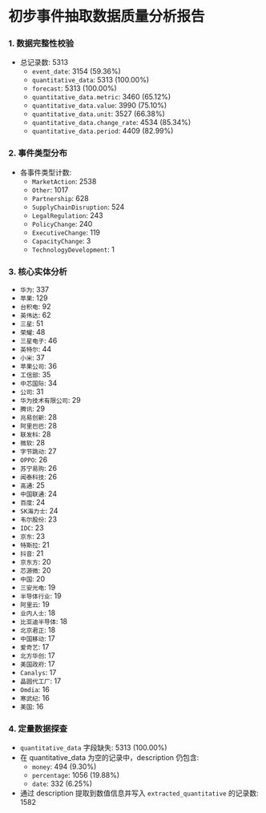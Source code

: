 # 初步事件抽取数据质量分析报告

### 1. 数据完整性校验
- 总记录数: 5313
  - `event_date`: 3154 (59.36%)
  - `quantitative_data`: 5313 (100.00%)
  - `forecast`: 5313 (100.00%)
  - `quantitative_data.metric`: 3460 (65.12%)
  - `quantitative_data.value`: 3990 (75.10%)
  - `quantitative_data.unit`: 3527 (66.38%)
  - `quantitative_data.change_rate`: 4534 (85.34%)
  - `quantitative_data.period`: 4409 (82.99%)

### 2. 事件类型分布
- 各事件类型计数:
  - `MarketAction`: 2538
  - `Other`: 1017
  - `Partnership`: 628
  - `SupplyChainDisruption`: 524
  - `LegalRegulation`: 243
  - `PolicyChange`: 240
  - `ExecutiveChange`: 119
  - `CapacityChange`: 3
  - `TechnologyDevelopment`: 1


### 3. 核心实体分析
  - `华为`: 337
  - `苹果`: 129
  - `台积电`: 92
  - `英伟达`: 62
  - `三星`: 51
  - `荣耀`: 48
  - `三星电子`: 46
  - `英特尔`: 44
  - `小米`: 37
  - `苹果公司`: 36
  - `工信部`: 35
  - `中芯国际`: 34
  - `公司`: 31
  - `华为技术有限公司`: 29
  - `腾讯`: 29
  - `兆易创新`: 28
  - `阿里巴巴`: 28
  - `联发科`: 28
  - `微软`: 28
  - `字节跳动`: 27
  - `OPPO`: 26
  - `苏宁易购`: 26
  - `闻泰科技`: 26
  - `高通`: 25
  - `中国联通`: 24
  - `百度`: 24
  - `SK海力士`: 24
  - `韦尔股份`: 23
  - `IDC`: 23
  - `京东`: 23
  - `特斯拉`: 21
  - `抖音`: 21
  - `京东方`: 20
  - `芯源微`: 20
  - `中国`: 20
  - `三安光电`: 19
  - `半导体行业`: 19
  - `阿里云`: 19
  - `业内人士`: 18
  - `比亚迪半导体`: 18
  - `北京君正`: 18
  - `中国移动`: 17
  - `爱奇艺`: 17
  - `北方华创`: 17
  - `美国政府`: 17
  - `Canalys`: 17
  - `晶圆代工厂`: 17
  - `Omdia`: 16
  - `寒武纪`: 16
  - `美国`: 16

### 4. 定量数据探查
- `quantitative_data` 字段缺失: 5313 (100.00%)
- 在 quantitative_data 为空的记录中，description 仍包含:
  - `money`: 494 (9.30%)
  - `percentage`: 1056 (19.88%)
  - `date`: 332 (6.25%)
- 通过 description 提取到数值信息并写入 `extracted_quantitative` 的记录数: 1582
